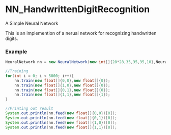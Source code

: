 # NN_HandwrittenDigitRecognition
A Simple Neural Network

This is an implemention of a nerual network for recognizing handwritten digits.

### Example
```Java
NeuralNetwork nn = new NeuralNetwork(new int[]{28*28,35,35,35,10},NeuralNetwork.TANH);

//Training
for(int i = 0; i < 5000; i++){
    nn.train(new float[]{0,0},new float[]{0});
    nn.train(new float[]{1,0},new float[]{0});
    nn.train(new float[]{0,1},new float[]{0});
    nn.train(new float[]{1,1},new float[]{1});
}

//Printing out result
System.out.println(nn.feed(new float[]{0,0})[0]);
System.out.println(nn.feed(new float[]{0,1})[0]);
System.out.println(nn.feed(new float[]{1,0})[0]);
System.out.println(nn.feed(new float[]{1,1})[0]);

```
